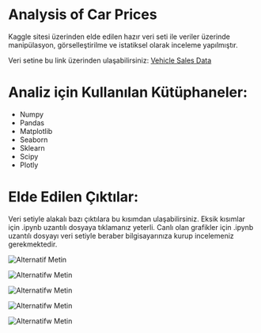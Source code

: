 # Analysis of Car Prices
Kaggle sitesi üzerinden elde edilen hazır veri seti ile veriler üzerinde manipülasyon, görselleştirilme ve istatiksel olarak inceleme yapılmıştır.

Veri setine bu link üzerinden ulaşabilirsiniz: [Vehicle Sales Data](https://www.kaggle.com/datasets/syedanwarafridi/vehicle-sales-data)


# Analiz için Kullanılan Kütüphaneler:
- Numpy
- Pandas
- Matplotlib
- Seaborn
- Sklearn
- Scipy
- Plotly
  
# Elde Edilen Çıktılar:
Veri setiyle alakalı bazı çıktılara bu kısımdan ulaşabilirsiniz. Eksik kısımlar için .ipynb uzantılı dosyaya tıklamanız yeterli. Canlı olan grafikler için .ipynb uzantılı dosyayı veri setiyle beraber bilgisayarınıza kurup incelemeniz gerekmektedir.

![Alternatif Metin](https://i.hizliresim.com/le1ojhs.png)


![Alternatifw Metin](https://i.hizliresim.com/izgcmr8.png)

![Alternatifw Metin](https://i.hizliresim.com/ggm6mca.png)

![Alternatifw Metin](https://i.hizliresim.com/r3f2bdp.png)

![Alternatifw Metin](https://i.hizliresim.com/tr1fb6g.png)








